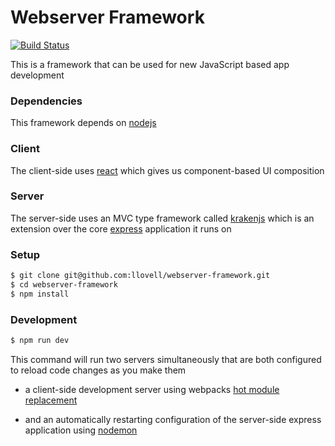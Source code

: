 # Webserver Framework

[![Build Status](https://travis-ci.org/llovell/webserver-framework.svg?branch=master)](https://travis-ci.org/llovell/webserver-framework)

This is a framework that can be used for new JavaScript based app development

### Dependencies

This framework depends on [nodejs](https://nodejs.org)

### Client

The client-side uses [react](https://facebook.github.io/react) which gives us component-based UI composition

### Server

The server-side uses an MVC type framework called [krakenjs](http://krakenjs.com/) which is an extension over
the core [express](https://expressjs.com/) application it runs on

### Setup

```sh
$ git clone git@github.com:llovell/webserver-framework.git
$ cd webserver-framework
$ npm install
```

### Development

```sh
$ npm run dev
```

This command will run two servers simultaneously that are both configured to reload code changes as you make them

* a client-side development server using webpacks [hot module replacement](https://webpack.js.org/concepts/hot-module-replacement/)

* and an automatically restarting configuration of the server-side express application using [nodemon](https://nodemon.io/)
